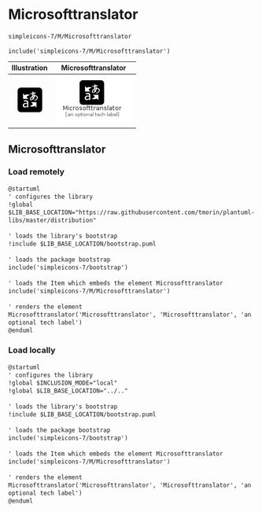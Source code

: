 # Microsofttranslator


```text
simpleicons-7/M/Microsofttranslator
```

```text
include('simpleicons-7/M/Microsofttranslator')
```



| Illustration | Microsofttranslator |
| :---: | :---: |
| ![illustration for Illustration](../../simpleicons-7/M/Microsofttranslator.png) | ![illustration for Microsofttranslator](../../simpleicons-7/M/Microsofttranslator.Local.png) |




## Microsofttranslator

### Load remotely
```plantuml
@startuml
' configures the library
!global $LIB_BASE_LOCATION="https://raw.githubusercontent.com/tmorin/plantuml-libs/master/distribution"

' loads the library's bootstrap
!include $LIB_BASE_LOCATION/bootstrap.puml

' loads the package bootstrap
include('simpleicons-7/bootstrap')

' loads the Item which embeds the element Microsofttranslator
include('simpleicons-7/M/Microsofttranslator')

' renders the element
Microsofttranslator('Microsofttranslator', 'Microsofttranslator', 'an optional tech label')
@enduml
```

### Load locally
```plantuml
@startuml
' configures the library
!global $INCLUSION_MODE="local"
!global $LIB_BASE_LOCATION="../.."

' loads the library's bootstrap
!include $LIB_BASE_LOCATION/bootstrap.puml

' loads the package bootstrap
include('simpleicons-7/bootstrap')

' loads the Item which embeds the element Microsofttranslator
include('simpleicons-7/M/Microsofttranslator')

' renders the element
Microsofttranslator('Microsofttranslator', 'Microsofttranslator', 'an optional tech label')
@enduml
```

